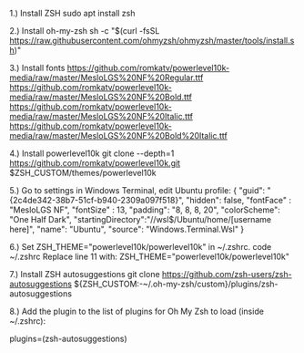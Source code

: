 1.) Install ZSH
sudo apt install zsh

2.) Install oh-my-zsh
sh -c "$(curl -fsSL https://raw.githubusercontent.com/ohmyzsh/ohmyzsh/master/tools/install.sh)"

3.) Install fonts
https://github.com/romkatv/powerlevel10k-media/raw/master/MesloLGS%20NF%20Regular.ttf
https://github.com/romkatv/powerlevel10k-media/raw/master/MesloLGS%20NF%20Bold.ttf
https://github.com/romkatv/powerlevel10k-media/raw/master/MesloLGS%20NF%20Italic.ttf
https://github.com/romkatv/powerlevel10k-media/raw/master/MesloLGS%20NF%20Bold%20Italic.ttf

4.) Install powerlevel10k
git clone --depth=1 https://github.com/romkatv/powerlevel10k.git $ZSH_CUSTOM/themes/powerlevel10k

5.) Go to settings in Windows Terminal, edit Ubuntu profile:
    {
        "guid": "{2c4de342-38b7-51cf-b940-2309a097f518}",
        "hidden": false,
        "fontFace" : "MesloLGS NF", 
        "fontSize" : 13, 
        "padding": "8, 8, 8, 20",
        "colorScheme": "One Half Dark",
        "startingDirectory":"//wsl$/Ubuntu/home/[username here]",
        "name": "Ubuntu",
        "source": "Windows.Terminal.Wsl"
    }

6.) Set ZSH_THEME="powerlevel10k/powerlevel10k" in ~/.zshrc.
code ~/.zshrc
Replace line 11 with: ZSH_THEME="powerlevel10k/powerlevel10k"

7.) Install ZSH autosuggestions
git clone https://github.com/zsh-users/zsh-autosuggestions ${ZSH_CUSTOM:-~/.oh-my-zsh/custom}/plugins/zsh-autosuggestions

8.) Add the plugin to the list of plugins for Oh My Zsh to load (inside ~/.zshrc):

plugins=(zsh-autosuggestions)
